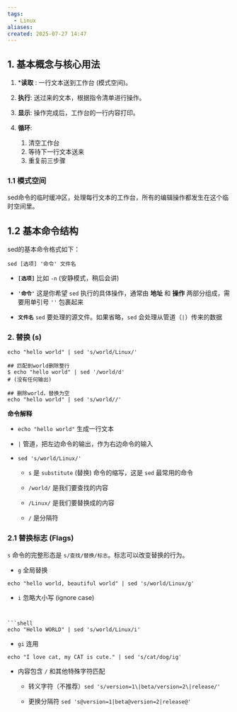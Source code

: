 ```yaml
---
tags:
  - Linux
aliases: 
created: 2025-07-27 14:47
---
```

## 1. 基本概念与核心用法

1. ***读取** : 一行文本送到工作台 (模式空间)。
	
2. **执行**: 送过来的文本，根据指令清单进行操作。
	
3. **显示**: 操作完成后，工作台的一行内容打印。
	
4. **循环**: 
	1. 清空工作台
	2. 等待下一行文本送来
	3. 重复前三步骤

### 1.1 模式空间

sed命令的临时缓冲区，处理每行文本的工作台，所有的编辑操作都发生在这个临时空间里。

## 1.2 基本命令结构

sed的基本命令格式如下：

```shell
sed [选项] '命令' 文件名
```

- **`[选项]`** 比如 `-n` (安静模式，稍后会讲)
    
- **`'命令'`** 这是你希望 `sed` 执行的具体操作，通常由 **地址** 和 **操作** 两部分组成，需要用单引号 `''` 包裹起来
    
- **`文件名`** `sed` 要处理的源文件。如果省略，`sed` 会处理从管道（`|`）传来的数据


### 2. 替换 (s)

``` shell
echo "hello world" | sed 's/world/Linux/'

## 匹配到world删除整行
$ echo "hello world" | sed '/world/d'
# (没有任何输出)

## 删除world，替换为空
echo "hello world" | sed 's/world//'

```

**命令解释**

- `echo "hello world"` 生成一行文本
    
- `|` 管道，把左边命令的输出，作为右边命令的输入
    
- `sed 's/world/Linux/'`
    
    - `s` 是 `substitute` (替换) 命令的缩写，这是 `sed` 最常用的命令
        
    - `/world/` 是我们要查找的内容
        
    - `/Linux/` 是我们要替换成的内容
        
    - `/` 是分隔符

### 2.1 替换标志 (Flags)

`s` 命令的完整形态是 `s/查找/替换/标志`。标志可以改变替换的行为。

- `g` 全局替换

```
echo "hello world, beautiful world" | sed 's/world/Linux/g'
```

- `i` 忽略大小写 (ignore case)

```


```shell
echo "Hello WORLD" | sed 's/world/Linux/i'
```

- `gi` 连用

```shell
echo "I love cat, my CAT is cute." | sed 's/cat/dog/ig'
```

- 内容包含 `/` 和其他特殊字符匹配

	- 转义字符（不推荐）`sed 's/version=1\|beta/version=2\|release/'`
		
    - 更换分隔符 `sed 's@version=1|beta@version=2|release@'`
``` shell

```